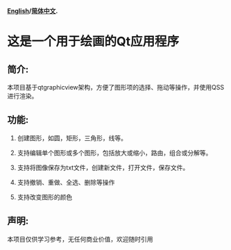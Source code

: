 **[English](README.md)/[简体中文](README_zh.md).**



# 这是一个用于绘画的Qt应用程序

## 简介:

本项目基于qtgraphicview架构，方便了图形项的选择、拖动等操作，并使用QSS进行渲染。



## 功能:

1. 创建图形，如圆，矩形，三角形，线等。

2. 支持编辑单个图形或多个图形，包括放大或缩小，路由，组合或分解等。

3. 支持将图像保存为txt文件，创建新文件，打开文件，保存文件。

4. 支持撤销、重做、全选、删除等操作

5. 支持改变图形的颜色



## 声明:

本项目仅供学习参考，无任何商业价值，欢迎随时引用
